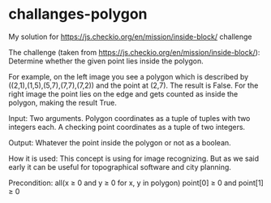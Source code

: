 # challanges-polygon

My solution for https://js.checkio.org/en/mission/inside-block/ challenge

The challenge (taken from https://js.checkio.org/en/mission/inside-block/):
Determine whether the given point lies inside the polygon.

For example, on the left image you see a polygon which is described by ((2,1),(1,5),(5,7),(7,7),(7,2)) and the point at (2,7). The result is False.
For the right image the point lies on the edge and gets counted as inside the polygon, making the result True.

Input: Two arguments. Polygon coordinates as a tuple of tuples with two integers each. A checking point coordinates as a tuple of two integers.

Output: Whatever the point inside the polygon or not as a boolean.

How it is used: This concept is using for image recognizing. But as we said early it can be useful for topographical software and city planning.

Precondition:
all(x ≥ 0 and y ≥ 0 for x, y in polygon)
point[0] ≥ 0 and point[1] ≥ 0
